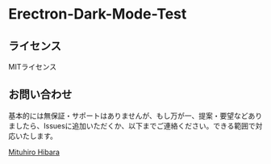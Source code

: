 # Erectron-Dark-Mode-Test



## ライセンス

MITライセンス


## お問い合わせ

基本的には無保証・サポートはありませんが、もし万が一、提案・要望などありましたら、Issuesに追加いただくか、以下までご連絡ください。できる範囲で対応いたします。

[Mituhiro Hibara](mailto:m@hibara.org)
